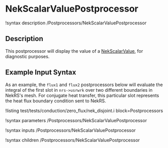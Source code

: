 # NekScalarValuePostprocessor

!syntax description /Postprocessors/NekScalarValuePostprocessor

## Description

This postprocessor will display the value of a [NekScalarValue](https://cardinal.cels.anl.gov/source/userobjects/NekScalarValue.html),
for diagnostic purposes.

## Example Input Syntax

As an example, the `flux1` and `flux2` postprocessors
below will evaluate the integral of the first slot in `nrs->usrwrk`
over two different boundaries in NekRS's mesh. For conjugate heat transfer,
this particular slot represents the heat flux boundary condition sent to NekRS.

!listing test/tests/conduction/zero_flux/nek_disjoint.i
  block=Postprocessors

!syntax parameters /Postprocessors/NekScalarValuePostprocessor

!syntax inputs /Postprocessors/NekScalarValuePostprocessor

!syntax children /Postprocessors/NekScalarValuePostprocessor
